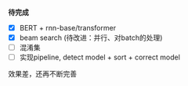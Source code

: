 **待完成**

- [x] BERT + rnn-base/transformer
- [x] beam search (待改进：并行、对batch的处理)
- [ ] 混淆集
- [ ] 实现pipeline, detect model + sort + correct model

效果差，还再不断完善